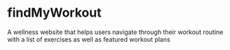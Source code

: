 # findMyWorkout
A wellness website that helps users navigate through their workout routine with a list of exercises as well as featured workout plans
